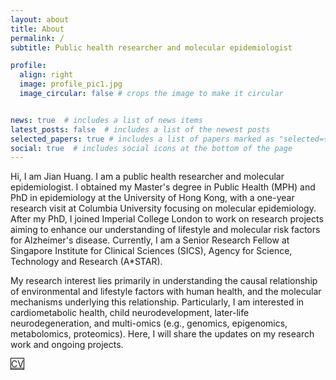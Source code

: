 ```yaml
---
layout: about
title: About
permalink: /
subtitle: Public health researcher and molecular epidemiologist

profile:
  align: right
  image: profile_pic1.jpg
  image_circular: false # crops the image to make it circular


news: true  # includes a list of news items
latest_posts: false  # includes a list of the newest posts
selected_papers: true # includes a list of papers marked as "selected={true}"
social: true  # includes social icons at the bottom of the page
---
```


Hi, I am Jian Huang. I am a public health researcher and molecular epidemiologist. I obtained my Master's degree in Public Health (MPH) and PhD in epidemiology at the University of Hong Kong, with a one-year research visit at Columbia University focusing on molecular epidemiology. After my PhD, I joined Imperial College London to work on research projects aiming to enhance our understanding of lifestyle and molecular risk factors for Alzheimer's disease. Currently, I am a Senior Research Fellow at Singapore Institute for Clinical Sciences (SICS), Agency for Science, Technology and Research (A*STAR).

My research interest lies primarily in understanding the causal relationship of environmental and lifestyle factors with human health, and the molecular mechanisms underlying this relationship. Particularly, I am interested in cardiometabolic health, child neurodevelopment, later-life neurodegeneration, and multi-omics (e.g., genomics, epigenomics, metabolomics, proteomics). Here, I will share the updates on my research work and ongoing projects.

<a href="https://drive.google.com/file/d/1I4jMDdvbjymttMId0xTQHbsJ6Ugry7nK/view?usp=share_link" class="btn btn-sm z-depth-0" role="button" style="border: 1px solid #000;">CV</a>
